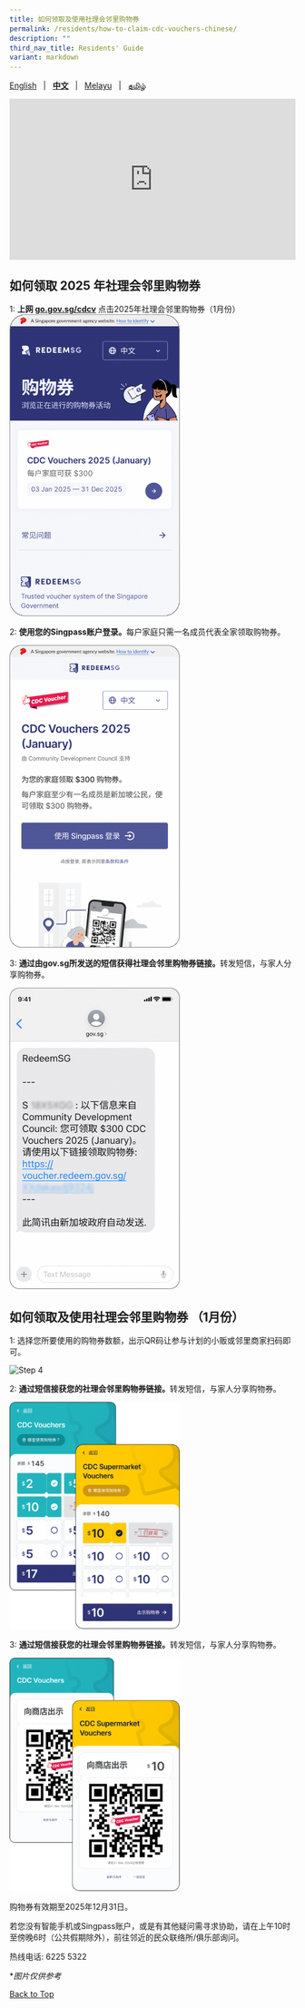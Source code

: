 ```yaml
---
title: 如何领取及使用社理会邻里购物券
permalink: /residents/how-to-claim-cdc-vouchers-chinese/
description: ""
third_nav_title: Residents' Guide
variant: markdown
---
```

<span id="cdcv_page_top"></span>
[English](/residents/how-to-claim-cdc-vouchers) &nbsp;&nbsp;|&nbsp;&nbsp; **[中文](/residents/how-to-claim-cdc-vouchers-chinese)**  &nbsp;&nbsp;|&nbsp;&nbsp; [Melayu](/residents/how-to-claim-cdc-vouchers-malay) &nbsp;&nbsp;|&nbsp;&nbsp; [தமிழ்](/residents/how-to-claim-cdc-vouchers-tamil)


<style>
	h1 {
	white-space:normal !important;
	hyphens: auto !important;
	overflow-x: auto !important;
	overflow-y: hidden !important;
}
	
a.bp-button {
	height: 6em !important;
	white-space:pre-line !important;
}
	
 .youtubecontainer {
    position: relative;
    width: 100%;
    height: 0;
    padding-bottom: 56.25%;
}
.youtubevideo {
    position: absolute;
    top: 0;
    left: 0;
    width: 100%;
    height: 100%;
}
</style>

<div class="youtubecontainer">
<iframe class="youtubevideo" src="https://www.youtube.com/embed/9c3NEGIxy2Q?si=W7Oe7oprOObdyK-J" title="YouTube video player" frameborder="0" allow="accelerometer; autoplay; clipboard-write; encrypted-media; gyroscope; picture-in-picture" allowfullscreen=""></iframe>
</div>



## 如何领取 2025 年社理会邻里购物券

1:  <strong>上网 [go.gov.sg/cdcv](https://go.gov.sg/cdcv)</strong> 点击2025年社理会邻里购物券（1月份）
<img src="/images/CN_1.png" alt="Step 1" style="width:300px !important;">

2: <strong>使用您的Singpass账户登录。</strong>每户家庭只需一名成员代表全家领取购物券。

<img src="/images/CN_2.png" alt="Step 2" style="width:300px !important;">


3: <strong>通过由gov.sg所发送的短信获得社理会邻里购物券链接。</strong>转发短信，与家人分享购物券。

<img src="/images/CN_3.png" alt="Step 3" style="width:300px !important;">

## 如何领取及使用社理会邻里购物券 （1月份）
1: 选择您所要使用的购物券数额，出示QR码让参与计划的小贩或邻里商家扫码即可。

<img src="/images/CN_5.png" alt="Step 4" style="width:600px !important;">

2: <strong>通过短信接获您的社理会邻里购物券链接。</strong>转发短信，与家人分享购物券。

<img src="/images/chi_step_4.png" alt="Step 3" style="width:300px !important;">

3: <strong>通过短信接获您的社理会邻里购物券链接。</strong>转发短信，与家人分享购物券。

<img src="/images/chi_step_5.png" alt="Step 3" style="width:300px !important;">


购物券有效期至2025年12月31日。

若您没有智能手机或Singpass账户，或是有其他疑问需寻求协助，请在上午10时至傍晚6时（公共假期除外），前往邻近的民众联络所/俱乐部询问。

热线电话: 6225 5322

*<i>图片仅供参考</i>

[Back to Top](#cdcv_page_top)